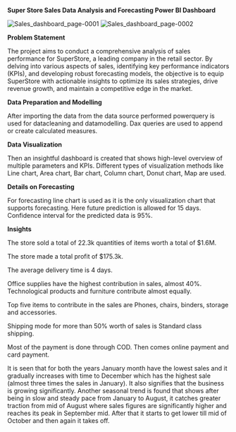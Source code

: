 **Super Store Sales Data Analysis and Forecasting Power BI Dashboard**


![Sales_dashboard_page-0001](https://github.com/beewithmee/Super-Store_Sales_Dashboard/assets/163542182/8a42c6ca-99e7-47b3-8e51-f37730bc21e6)
![Sales_dashboard_page-0002](https://github.com/beewithmee/Super-Store_Sales_Dashboard/assets/163542182/3a7cd0db-2923-4755-b1fc-7cb5911af323)

**Problem Statement**

The project aims to conduct a comprehensive analysis of sales performance for SuperStore, a leading company in the retail sector. 
By delving into various aspects of sales, identifying key performance indicators (KPIs), and developing robust forecasting models, the objective is to equip SuperStore with actionable insights to optimize its sales strategies, drive revenue growth, and maintain a competitive edge in the market.

**Data Preparation and Modelling**

After importing the data from the data source performed powerquery is used for datacleaning and datamodelling. Dax queries are used to append or create calculated measures.

**Data Visualization**

Then an insightful dashboard is created that shows high-level overview of multiple parameters and KPIs. 
Different types of visualization methods like Line chart, Area chart, Bar chart, Column chart, Donut chart, Map are used.

**Details on Forecasting**

For forecasting line chart is used as it is the only visualization chart that supports forecasting. 
Here future prediction is allowed for 15 days. Confidence interval for the predicted data is 95%.

**Insights**

The store sold a total of 22.3k quantities of items worth a total of $1.6M.

The store made a total profit of $175.3k.

The average delivery time is 4 days.

Office supplies have the highest contribution in sales, almost 40%. Technological products and furniture contribute almost equally.

Top five items to contribute in the sales are Phones, chairs, binders, storage and accessories.

Shipping mode for more than 50% worth of sales is Standard class shipping.

Most of the payment is done through COD. Then comes online payment and card payment.

It is seen that for both the years January month have the lowest sales and it gradually increases with time to December which has the highest sale (almost three times the sales in January). It also signifies that the business is growing significantly.
Another seasonal trend is found that shows after being in slow and steady pace from January to August, it catches greater traction from mid of August where sales figures are significantly higher and reaches its peak in September mid. 
After that it starts to get lower till mid of October and then again it takes off.
